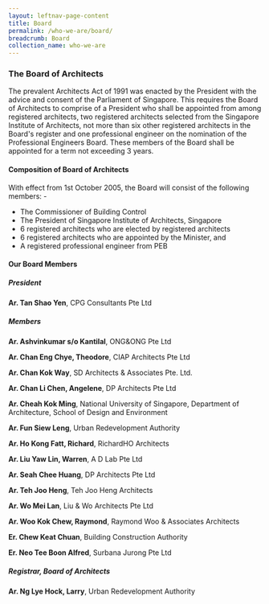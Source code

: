 ```yaml
---
layout: leftnav-page-content
title: Board
permalink: /who-we-are/board/
breadcrumb: Board
collection_name: who-we-are
---
```


### **The Board of Architects**

The prevalent Architects Act of 1991 was enacted by the President with the advice and consent of the Parliament of Singapore. This requires the Board of Architects to comprise of a President who shall be appointed from among registered architects, two registered architects selected from the Singapore Institute of Architects, not more than six other registered architects in the Board's register and one professional engineer on the nomination of the Professional Engineers Board. These members of the Board shall be appointed for a term not exceeding 3 years.

#### **Composition of Board of Architects**

With effect from 1st October 2005, the Board will consist of the following members: -
* The Commissioner of Building Control
* The President of Singapore Institute of Architects, Singapore
* 6 registered architects who are elected by registered architects
* 6 registered architects who are appointed by the Minister, and
* A registered professional engineer from PEB

#### **Our Board Members**

##### **President**
**Ar. Tan Shao Yen**, CPG Consultants Pte Ltd

##### **Members**
**Ar. Ashvinkumar s/o Kantilal**, ONG&ONG Pte Ltd

**Ar. Chan Eng Chye, Theodore**, CIAP Architects Pte Ltd

**Ar. Chan Kok Way**, SD Architects & Associates Pte. Ltd.

**Ar. Chan Li Chen, Angelene**, DP Architects Pte Ltd

**Ar. Cheah Kok Ming**, National University of Singapore, Department of Architecture, School of Design and Environment

**Ar. Fun Siew Leng**, Urban Redevelopment Authority

**Ar. Ho Kong Fatt, Richard**, RichardHO Architects

**Ar. Liu Yaw Lin, Warren**, A D Lab Pte Ltd

**Ar. Seah Chee Huang**, DP Architects Pte Ltd

**Ar. Teh Joo Heng**, Teh Joo Heng Architects

**Ar. Wo Mei Lan**, Liu & Wo Architects Pte Ltd

**Ar. Woo Kok Chew, Raymond**, Raymond Woo & Associates Architects

**Er. Chew Keat Chuan**, Building Construction Authority

**Er. Neo Tee Boon Alfred**, Surbana Jurong Pte Ltd

##### **Registrar, Board of Architects**

**Ar. Ng Lye Hock, Larry**, Urban Redevelopment Authority
